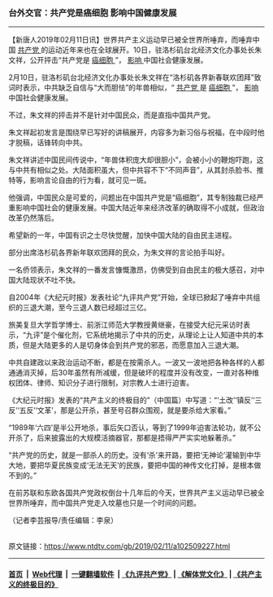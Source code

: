 ### 台外交官：共产党是癌细胞  影响中国健康发展
------------------------

<div class="post_content">
 <p>
  【新唐人2019年02月11日讯】世界共产主义运动早已被全世界所唾弃，而唾弃中国
  <a href="https://www.ntdtv.com/gb/共产党.htm">
   共产党
  </a>
  的运动近年来也在全球展开。10日，驻洛杉矶台北经济文化办事处长朱文祥，公开抨击“共产党是
  <a href="https://www.ntdtv.com/gb/癌细胞.htm">
   癌细胞
  </a>
  ”，
  <a href="https://www.ntdtv.com/gb/影响.htm">
   影响
  </a>
  中国社会健康发展。
 </p>
 <p>
  2月10日，驻洛杉矶台北经济文化办事处长朱文祥在“洛杉矶各界新春联欢团拜”致词时表示，中共缺乏自信与“大而胆怯”的年兽相似，“
  <a href="https://www.ntdtv.com/gb/共产党.htm">
   共产党
  </a>
  是
  <a href="https://www.ntdtv.com/gb/癌细胞.htm">
   癌细胞
  </a>
  ”，
  <a href="https://www.ntdtv.com/gb/影响.htm">
   影响
  </a>
  中国社会健康发展。
 </p>
 <p>
  不过，朱文祥的抨击并不是针对中国民众，而是直指中国共产党。
 </p>
 <p>
  朱文祥起初发言是围绕早已写好的讲稿展开，内容多为新习俗与祝福，在中段时他才脱稿，话锋转向中共。
 </p>
 <p>
  朱文祥讲述中国民间传说中，“年兽体积庞大却很胆小”，会被小小的鞭炮吓跑，这与中共有相似之处。大陆面积虽大，但中共容不下“不同声音”，从其封杀脸书、推特等，影响言论自由的行为看，就可见一斑。
 </p>
 <p>
  他强调，中国民众是可爱的，问题出在中国共产党是“癌细胞”，其专制独裁已经严重影响中国社会的健康发展。中国大陆近年来经济改革的确取得不小成就，但政治改革仍然落后。
 </p>
 <p>
  希望新的一年，中国有识之士尽快觉醒，加快中国大陆的自由民主进程。
 </p>
 <p>
  部分出席洛杉矶各界新年联欢团拜的民众，为朱文祥的言论拍手叫好。
 </p>
 <p>
  一名侨领表示，朱文祥的一番发言慷慨激昂，仿佛受到自由民主的极大感召，对中国大陆现状不吐不快。
 </p>
 <p>
  自2004年《大纪元时报》发表社论“九评共产党”开始，全球已掀起了唾弃中共组织的三退大潮，至今三退人数已经超过三亿。
 </p>
 <p>
  旅美复旦大学哲学博士、前浙江师范大学教授黄继豪，在接受大纪元采访时表示，“九评”是个催化剂，它系统地揭示了中共的历史，从理论上让人知道中共的本质，但是大陆更多的人是切身体会到共产党的邪恶，而愿意加入三退大潮。
 </p>
 <p>
  中共自建政以来政治运动不断，都是在按需杀人。一波又一波地把各种各样的人都通通消灭掉，后30年虽然有所减缓，但是破坏的程度并没有改变，一直对各种维权团体、律师、知识分子进行限制，对宗教人士进行迫害。
 </p>
 <p>
  《大纪元时报》发表的“共产主义的终极目的”（中国篇）中写道：“‘土改’‘镇反’‘三反’‘五反’‘文革’，那是公开杀，甚至号召群众围观，就是要杀给大家看。”
 </p>
 <p>
  “1989年‘六四’是半公开地杀，事后矢口否认，等到了1999年迫害法轮功，就不公开杀了，后来披露出的大规模活摘器官，那都是捂得严严实实地躲著杀。”
 </p>
 <p>
  “共产党的历史，就是一部杀人的历史。没有‘杀’来开路，要把‘无神论’灌输到中华大地，要把华夏民族变成‘无法无天’的民族，要把中国的神传文化打掉，是根本做不到的。”
 </p>
 <p>
  在前苏联和东欧各国共产党政权倒台十几年后的今天，世界共产主义运动早已被全世界所唾弃，而中国共产党走入坟墓也只是一个时间的问题。
 </p>
 <p>
  （记者李芸报导/责任编辑：李泉）
 </p>
 <div class="single_ad">
 </div>
</div>

<br/>原文链接：https://www.ntdtv.com/gb/2019/02/11/a102509227.html


------------------------
#### [首页](https://github.com/gfw-breaker/banned-news/blob/master/README.md) &nbsp;|&nbsp; [Web代理](https://github.com/labour-camp/helloworld) &nbsp;|&nbsp; [一键翻墙软件](https://github.com/gfw-breaker/nogfw/blob/master/README.md) &nbsp;| [《九评共产党》](https://github.com/gfw-breaker/9ping.md/blob/master/README.md#九评之一评共产党是什么) | [《解体党文化》](https://github.com/gfw-breaker/jtdwh.md/blob/master/README.md) | [《共产主义的终极目的》](https://github.com/gfw-breaker/gczydzjmd.md/blob/master/README.md)

